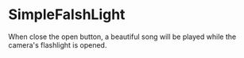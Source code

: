 # SimpleFalshLight
When close the open button, a beautiful song will be played while the camera's flashlight is opened. 
